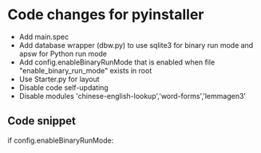 # Code changes for pyinstaller

* Add main.spec
* Add database wrapper (dbw.py) to use sqlite3 for binary run mode and apsw for Python run mode
* Add config.enableBinaryRunMode that is enabled when file "enable_binary_run_mode" exists in root
* Use Starter.py for layout
* Disable code self-updating
* Disable modules 'chinese-english-lookup','word-forms','lemmagen3'

## Code snippet

if config.enableBinaryRunMode:
